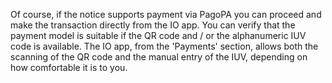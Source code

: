 Of course, if the notice supports payment via PagoPA you can proceed and make the transaction directly from the IO app.
You can verify that the payment model is suitable if the QR code and / or the alphanumeric IUV code is available. The IO app, from the 'Payments' section, allows both the scanning of the QR code and the manual entry of the IUV, depending on how comfortable it is to you.
